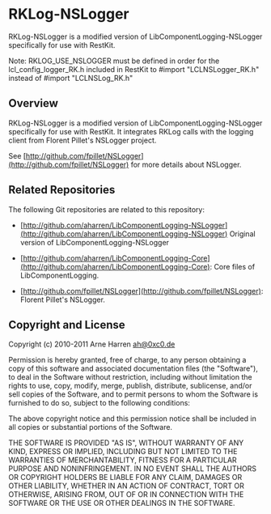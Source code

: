 # RKLog-NSLogger

RKLog-NSLogger is a modified version of LibComponentLogging-NSLogger specifically for use with RestKit.

Note: RKLOG_USE_NSLOGGER must be defined in order for the lcl_config_logger_RK.h included in RestKit to #import "LCLNSLogger_RK.h" instead of #import "LCLNSLog_RK.h"

## Overview

RKLog-NSLogger is a modified version of LibComponentLogging-NSLogger specifically for use with RestKit. It integrates
RKLog calls with the logging client from Florent Pillet's NSLogger project.

See [http://github.com/fpillet/NSLogger](http://github.com/fpillet/NSLogger)
for more details about NSLogger.


## Related Repositories

The following Git repositories are related to this repository:

* [http://github.com/aharren/LibComponentLogging-NSLogger](http://github.com/aharren/LibComponentLogging-NSLogger)
  Original version of LibComponentLogging-NSLogger

* [http://github.com/aharren/LibComponentLogging-Core](http://github.com/aharren/LibComponentLogging-Core):
  Core files of LibComponentLogging.

* [http://github.com/fpillet/NSLogger](http://github.com/fpillet/NSLogger):
  Florent Pillet's NSLogger.


## Copyright and License

Copyright (c) 2010-2011 Arne Harren <ah@0xc0.de>

Permission is hereby granted, free of charge, to any person obtaining a copy
of this software and associated documentation files (the "Software"), to deal
in the Software without restriction, including without limitation the rights
to use, copy, modify, merge, publish, distribute, sublicense, and/or sell
copies of the Software, and to permit persons to whom the Software is
furnished to do so, subject to the following conditions:

The above copyright notice and this permission notice shall be included in
all copies or substantial portions of the Software.

THE SOFTWARE IS PROVIDED "AS IS", WITHOUT WARRANTY OF ANY KIND, EXPRESS OR
IMPLIED, INCLUDING BUT NOT LIMITED TO THE WARRANTIES OF MERCHANTABILITY,
FITNESS FOR A PARTICULAR PURPOSE AND NONINFRINGEMENT. IN NO EVENT SHALL THE
AUTHORS OR COPYRIGHT HOLDERS BE LIABLE FOR ANY CLAIM, DAMAGES OR OTHER
LIABILITY, WHETHER IN AN ACTION OF CONTRACT, TORT OR OTHERWISE, ARISING FROM,
OUT OF OR IN CONNECTION WITH THE SOFTWARE OR THE USE OR OTHER DEALINGS IN
THE SOFTWARE.

